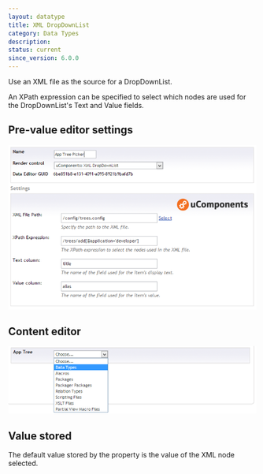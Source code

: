 ```yaml
---
layout: datatype
title: XML DropDownList
category: Data Types
description:
status: current
since_version: 6.0.0
---
```


Use an XML file as the source for a DropDownList.

An XPath expression can be specified to select which nodes are used for the DropDownList's Text and Value fields.

## Pre-value editor settings

![Prevalue Editor](PreValueEditor.png)


## Content editor

![Content Editor](DataEditor.png)

## Value stored

The default value stored by the property is the value of the XML node selected.
